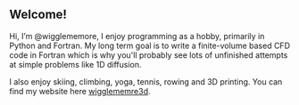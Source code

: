 ## Welcome!

Hi, I’m @wigglememore, I enjoy programming as a hobby, primarily in Python and Fortran.  My long term goal is to write a finite-volume based CFD code in Fortran which is why you'll probably see lots of unfinished attempts at simple problems like 1D diffusion.

I also enjoy skiing, climbing, yoga, tennis, rowing and 3D printing.  You can find my website here [wigglememre3d](www.wigglememore3d.com).
